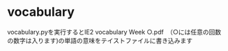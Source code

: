 # vocabulary


vocabulary.pyを実行するとIE2 vocabulary Week ○.pdf　（○には任意の回数の数字は入ります)の単語の意味をテイストファイルに書き込みます
